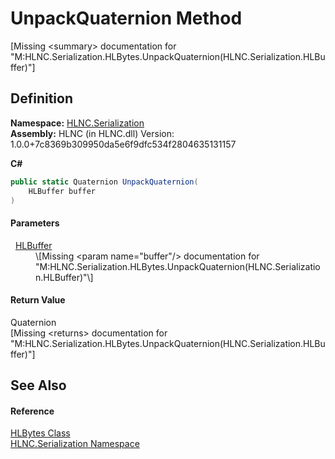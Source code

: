 # UnpackQuaternion Method


\[Missing &lt;summary&gt; documentation for "M:HLNC.Serialization.HLBytes.UnpackQuaternion(HLNC.Serialization.HLBuffer)"\]



## Definition
**Namespace:** <a href="N_HLNC_Serialization">HLNC.Serialization</a>  
**Assembly:** HLNC (in HLNC.dll) Version: 1.0.0+7c8369b309950da5e6f9dfc534f2804635131157

**C#**
``` C#
public static Quaternion UnpackQuaternion(
	HLBuffer buffer
)
```



#### Parameters
<dl><dt>  <a href="T_HLNC_Serialization_HLBuffer">HLBuffer</a></dt><dd>\[Missing &lt;param name="buffer"/&gt; documentation for "M:HLNC.Serialization.HLBytes.UnpackQuaternion(HLNC.Serialization.HLBuffer)"\]</dd></dl>

#### Return Value
Quaternion  
\[Missing &lt;returns&gt; documentation for "M:HLNC.Serialization.HLBytes.UnpackQuaternion(HLNC.Serialization.HLBuffer)"\]

## See Also


#### Reference
<a href="T_HLNC_Serialization_HLBytes">HLBytes Class</a>  
<a href="N_HLNC_Serialization">HLNC.Serialization Namespace</a>  
